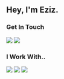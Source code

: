 ## Hey, I'm Eziz.

### Get In Touch
<a href="mailto:ezizomer1999@gmail.com"><img src="https://img.shields.io/badge/-Gmail-red"></a> 
<a href="https://www.linkedin.com/in/ezizomer99/"><img src="https://img.shields.io/badge/-LinkedIn-blue"></a>

### I Work With..
<img src="https://img.shields.io/badge/-JavaScript-yellow"> <img src="https://img.shields.io/badge/-C%23-blueviolet"> <img src="https://img.shields.io/badge/-React-%233A4040">


